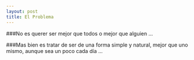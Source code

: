 ```yaml
---
layout: post
title: El Problema
---
```

###No es querer ser mejor que todos o mejor que alguien ...

###Mas bien es tratar de ser de una forma simple y natural, mejor que uno mismo, aunque sea un poco cada día ...
